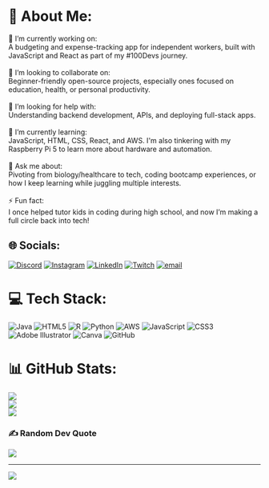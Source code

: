 # 💫 About Me:
🔭 I’m currently working on:<br>A budgeting and expense-tracking app for independent workers, built with JavaScript and React as part of my #100Devs journey.<br><br>👯 I’m looking to collaborate on:<br>Beginner-friendly open-source projects, especially ones focused on education, health, or personal productivity.<br><br>🤝 I’m looking for help with:<br>Understanding backend development, APIs, and deploying full-stack apps.<br><br>🌱 I’m currently learning:<br>JavaScript, HTML, CSS, React, and AWS. I'm also tinkering with my Raspberry Pi 5 to learn more about hardware and automation.<br><br>💬 Ask me about:<br>Pivoting from biology/healthcare to tech, coding bootcamp experiences, or how I keep learning while juggling multiple interests.<br><br>⚡ Fun fact:<br>I once helped tutor kids in coding during high school, and now I’m making a full circle back into tech!


## 🌐 Socials:
[![Discord](https://img.shields.io/badge/Discord-%237289DA.svg?logo=discord&logoColor=white)](https://discord.gg/kboalt) [![Instagram](https://img.shields.io/badge/Instagram-%23E4405F.svg?logo=Instagram&logoColor=white)](https://instagram.com/kirsten.trinh) [![LinkedIn](https://img.shields.io/badge/LinkedIn-%230077B5.svg?logo=linkedin&logoColor=white)](https://linkedin.com/in/kirstentrinh) [![Twitch](https://img.shields.io/badge/Twitch-%239146FF.svg?logo=Twitch&logoColor=white)](https://twitch.tv/kirstentrinh) [![email](https://img.shields.io/badge/Email-D14836?logo=gmail&logoColor=white)](mailto:aktrinh3@gmail.com) 

# 💻 Tech Stack:
![Java](https://img.shields.io/badge/java-%23ED8B00.svg?style=for-the-badge&logo=openjdk&logoColor=white) ![HTML5](https://img.shields.io/badge/html5-%23E34F26.svg?style=for-the-badge&logo=html5&logoColor=white) ![R](https://img.shields.io/badge/r-%23276DC3.svg?style=for-the-badge&logo=r&logoColor=white) ![Python](https://img.shields.io/badge/python-3670A0?style=for-the-badge&logo=python&logoColor=ffdd54) ![AWS](https://img.shields.io/badge/AWS-%23FF9900.svg?style=for-the-badge&logo=amazon-aws&logoColor=white) ![JavaScript](https://img.shields.io/badge/javascript-%23323330.svg?style=for-the-badge&logo=javascript&logoColor=%23F7DF1E) ![CSS3](https://img.shields.io/badge/css3-%231572B6.svg?style=for-the-badge&logo=css3&logoColor=white) ![Adobe Illustrator](https://img.shields.io/badge/adobe%20illustrator-%23FF9A00.svg?style=for-the-badge&logo=adobe%20illustrator&logoColor=white) ![Canva](https://img.shields.io/badge/Canva-%2300C4CC.svg?style=for-the-badge&logo=Canva&logoColor=white) ![GitHub](https://img.shields.io/badge/github-%23121011.svg?style=for-the-badge&logo=github&logoColor=white)
# 📊 GitHub Stats:
![](https://github-readme-stats.vercel.app/api?username=aktrinh3&theme=dark&hide_border=false&include_all_commits=false&count_private=false)<br/>
![](https://nirzak-streak-stats.vercel.app/?user=aktrinh3&theme=dark&hide_border=false)<br/>
![](https://github-readme-stats.vercel.app/api/top-langs/?username=aktrinh3&theme=dark&hide_border=false&include_all_commits=false&count_private=false&layout=compact)

### ✍️ Random Dev Quote
![](https://quotes-github-readme.vercel.app/api?type=horizontal&theme=radical)

---
[![](https://visitcount.itsvg.in/api?id=aktrinh3&icon=0&color=0)](https://visitcount.itsvg.in)

<!-- Proudly created with GPRM ( https://gprm.itsvg.in ) -->
